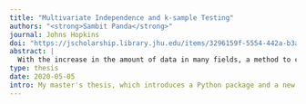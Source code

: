 ```yaml
---
title: "Multivariate Independence and k-sample Testing"
authors: "<strong>Sambit Panda</strong>"
journal: Johns Hopkins
doi: "https://jscholarship.library.jhu.edu/items/3296159f-5554-442a-b3a5-f3554317b6ee"
abstract: |
  With the increase in the amount of data in many fields, a method to consistently and efficiently decipher relationships within high dimensional data sets is important. Because many modern datasets are multivariate, univariate tests are not applicable. While many multivariate independence tests have R packages available, the interfaces are inconsistent and most are not available in Python. We introduce hyppo, which includes many state of the art multivariate testing procedures. This thesis provides details for the implementations of each of the tests within a test hyppo as well as extensive power and run-time benchmarks on a suite of high-dimensional simulations previously used in different publications. The documentation and all releases for hyppo are available at [https://hyppo.neurodata.io/](https://hyppo.neurodata.io/).
type: thesis
date: 2020-05-05
intro: My master's thesis, which introduces a Python package and a new framework for k-sample testing.
---
```

